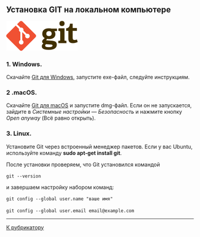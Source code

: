 ## Установка GIT на локальном компьютере

[![К рубрикатору](./192px-Git-logo.svg.png)](../readme.md)

### 1. **Windows.** 
Скачайте [Git для Windows](https://git-scm.com/download/win), запустите exe-файл, следуйте инструкциям.

### 2 .**macOS.** 
Скачайте [Git для macOS](https://sourceforge.net/projects/git-osx-installer/) и запустите dmg-файл. Если он не запускается, зайдите в *Системные настройки — Безопасность* и нажмите кнопку *Open anyway* (Всё равно открыть).

### 3. **Linux.** 
Установите Git через встроенный менеджер пакетов. Если у вас Ubuntu, используйте команду **sudo apt-get install git**. 
<br>

После установки проверяем, что Git установился командой
```
git --version
```
и завершаем настройку набором команд:
```
git config --global user.name "ваше имя"

git config --global user.email email@example.com
```

---

[К рубрикатору](../readme.md)







